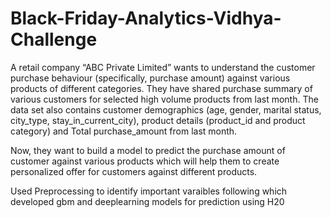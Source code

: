 # Black-Friday-Analytics-Vidhya-Challenge
A retail company “ABC Private Limited” wants to understand the customer purchase behaviour (specifically, purchase amount) 
against various products of different categories.
They have shared purchase summary of various customers for selected high volume products from last month. 
The data set also contains customer demographics (age, gender, marital status, city_type, stay_in_current_city), 
product details (product_id and product category) and Total purchase_amount from last month. 

Now, they want to build a model to predict the purchase amount of customer against various products which will help them to create
personalized offer for customers against different products.

Used Preprocessing to identify important varaibles following which developed gbm and deeplearning models for prediction using H20 
